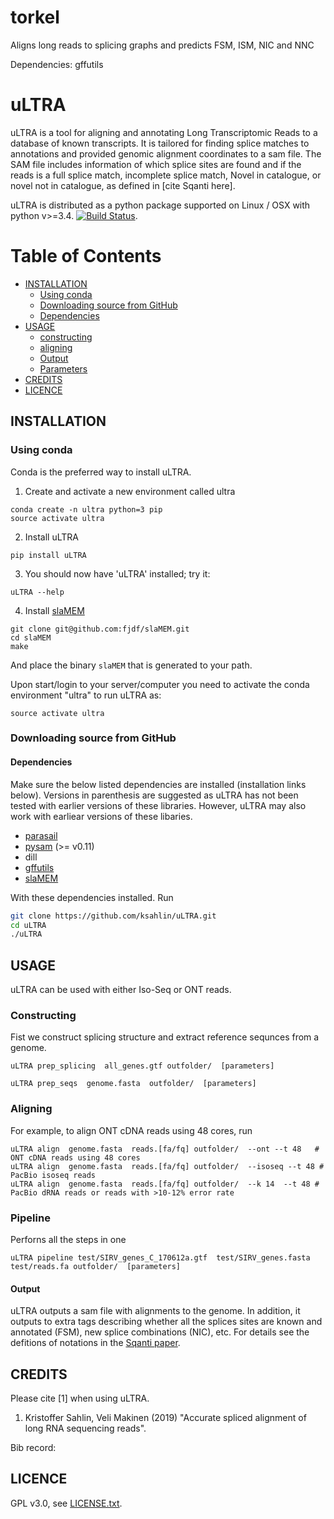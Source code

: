 # torkel
Aligns long reads to splicing graphs and predicts FSM, ISM, NIC and NNC

Dependencies: gffutils


uLTRA
===========

uLTRA is a tool for aligning and annotating Long Transcriptomic Reads to a database of known transcripts. It is tailored for finding splice matches to annotations and provided genomic alignment coordinates to a sam file. The SAM file includes information of which splice sites are found and if the reads is a full splice match, incomplete splice match, Novel in catalogue, or novel not in catalogue, as defined in [cite Sqanti here]. 


uLTRA is distributed as a python package supported on Linux / OSX with python v>=3.4. [![Build Status](https://travis-ci.org/ksahlin/uLTRA.svg?branch=master)](https://travis-ci.org/ksahlin/uLTRA).

Table of Contents
=================

  * [INSTALLATION](#INSTALLATION)
    * [Using conda](#Using-conda)
    * [Downloading source from GitHub](#Downloading-source-from-github)
    * [Dependencies](#Dependencies)
  * [USAGE](#USAGE)
    * [constructing](#Constructing)
    * [aligning](#Aligning)
    * [Output](#Output)
    * [Parameters](#Parameters)
  * [CREDITS](#CREDITS)
  * [LICENCE](#LICENCE)



INSTALLATION
----------------

### Using conda
Conda is the preferred way to install uLTRA.

1. Create and activate a new environment called ultra

```
conda create -n ultra python=3 pip 
source activate ultra
```

2. Install uLTRA 

```
pip install uLTRA
```

3. You should now have 'uLTRA' installed; try it:
```
uLTRA --help
```

4. Install [slaMEM](https://github.com/fjdf/slaMEM)

```
git clone git@github.com:fjdf/slaMEM.git
cd slaMEM
make 
```
And place the binary `slaMEM` that is generated to your path.


Upon start/login to your server/computer you need to activate the conda environment "ultra" to run uLTRA as:
```
source activate ultra
```

### Downloading source from GitHub

#### Dependencies

Make sure the below listed dependencies are installed (installation links below). Versions in parenthesis are suggested as uLTRA has not been tested with earlier versions of these libraries. However, uLTRA may also work with earliear versions of these libaries.
* [parasail](https://github.com/jeffdaily/parasail-python)
* [pysam](http://pysam.readthedocs.io/en/latest/installation.html) (>= v0.11)
* dill
* [gffutils](https://pythonhosted.org/gffutils/)
* [slaMEM](https://github.com/fjdf/slaMEM)


With these dependencies installed. Run

```sh
git clone https://github.com/ksahlin/uLTRA.git
cd uLTRA
./uLTRA
```


USAGE
-------

uLTRA can be used with either Iso-Seq or ONT reads. 


### Constructing

Fist we construct splicing structure and extract reference sequnces from a genome.

```
uLTRA prep_splicing  all_genes.gtf outfolder/  [parameters]
```

```
uLTRA prep_seqs  genome.fasta  outfolder/  [parameters]
```


### Aligning

For example, to align ONT cDNA reads using 48 cores, run

```
uLTRA align  genome.fasta  reads.[fa/fq] outfolder/  --ont --t 48   # ONT cDNA reads using 48 cores
uLTRA align  genome.fasta  reads.[fa/fq] outfolder/  --isoseq --t 48 # PacBio isoseq reads
uLTRA align  genome.fasta  reads.[fa/fq] outfolder/  --k 14  --t 48 # PacBio dRNA reads or reads with >10-12% error rate
```


### Pipeline

Perforns all the steps in one

```
uLTRA pipeline test/SIRV_genes_C_170612a.gtf  test/SIRV_genes.fasta  test/reads.fa outfolder/  [parameters]
```

#### Output

uLTRA outputs a sam file with alignments to the genome. In addition, it outputs to extra tags describing whether all the splices sites are known and annotated (FSM), new splice combinations (NIC), etc. For details see the defitions of notations in the [Sqanti paper](https://genome.cshlp.org/content/28/7/1096).



CREDITS
----------------

Please cite [1] when using uLTRA.

1. Kristoffer Sahlin, Veli Makinen (2019) "Accurate spliced alignment of long RNA sequencing reads".

Bib record: 


LICENCE
----------------

GPL v3.0, see [LICENSE.txt](https://github.com/ksahlin/uLTRA/blob/master/LICENCE.txt).


